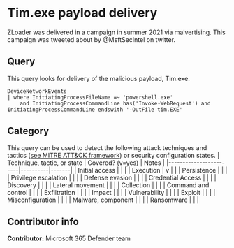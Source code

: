 # Tim.exe payload delivery
ZLoader was delivered in a campaign in summer 2021 via malvertising. This campaign was tweeted about by @MsftSecIntel on twitter.

## Query
This query looks for delivery of the malicious payload, Tim.exe. 
```
DeviceNetworkEvents
| where InitiatingProcessFileName =~ 'powershell.exe'
    and InitiatingProcessCommandLine has('Invoke-WebRequest') and InitiatingProcessCommandLine endswith '-OutFile tim.EXE'
```


## Category

This query can be used to detect the following attack techniques and tactics ([see MITRE ATT&CK framework](https://attack.mitre.org/)) or security configuration states.
| Technique, tactic, or state | Covered? (v=yes) | Notes |
|------------------------|----------|-------|
| Initial access |  |  |
| Execution | v |  |
| Persistence |  |  |
| Privilege escalation |  |  |
| Defense evasion |  |  |
| Credential Access |  |  |
| Discovery |  |  |
| Lateral movement |  |  |
| Collection |  |  |
| Command and control |  |  |
| Exfiltration |  |  |
| Impact |  |  |
| Vulnerability |  |  |
| Exploit |  |  |
| Misconfiguration |  |  |
| Malware, component |  |  |
| Ransomware |  |  |

## Contributor info

**Contributor:** Microsoft 365 Defender team
